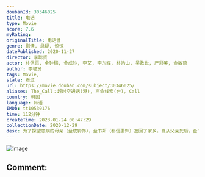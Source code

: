 ```yaml
---
doubanId: 30346025
title: 电话
type: Movie
score: 7.6
myRating: 
originalTitle: 电话콜
genre: 剧情, 悬疑, 惊悚
datePublished: 2020-11-27
director: 李聪贤
actor: 朴信惠, 全钟瑞, 金成铃, 李艾, 李东辉, 朴浩山, 吴政世, 严彩英, 金敏荷
author: 李聪贤
tags: Movie, 
state: 看过
url: https://movie.douban.com/subject/30346025/
aliases: The_Call：超时空通话(港), 声命线索(台), Call
country: 韩国
language: 韩语
IMDb: tt10530176
time: 112分钟
createTime: 2023-01-24 00:47:29
collectionDate: 2020-12-29
desc: 为了探望患病的母亲（金成铃饰），金书妍（朴信惠饰）返回了家乡。自从父亲死后，金书妍和母亲之间的关系跌落到了冰点，她认为母亲应给对父亲的死负全责。金书妍不小心将手机落在了火车上，无奈之中，她只得暂时...
---
```


![image](p2625879789.jpg)

Comment: 
---

